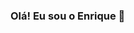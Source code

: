 ### Olá! Eu sou o Enrique 👋

<!--
**EnriqueCarvalho/EnriqueCarvalho** is a ✨ _special_ ✨ repository because its `README.md` (this file) appears on your GitHub profile.

Here are some ideas to get you started: 

[![Anurag's GitHub stats](https://github-readme-stats.vercel.app/api?username=EnriqueCarvalho)](https://github.com/anuraghazra/github-readme-stats)

- 🔭 I’m currently working on ...
- 🌱 I’m currently learning ...
- 👯 I’m looking to collaborate on ...
- 🤔 I’m looking for help with ...
- 💬 Ask me about ...
- 📫 How to reach me: ...
- 😄 Pronouns: ...
- ⚡ Fun fact: ...
-->
